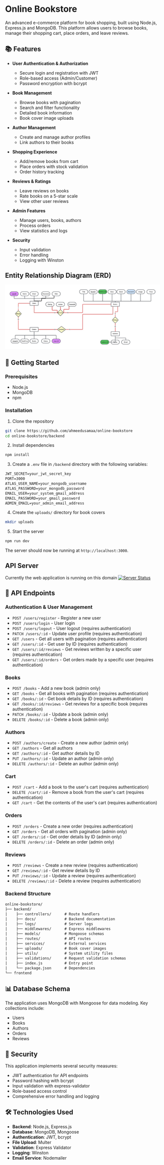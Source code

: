 # Online Bookstore

An advanced e-commerce platform for book shopping, built using Node.js, Express.js and MongoDB. This platform allows users to browse books, manage their shopping cart, place orders, and leave reviews.

## 📚 Features

- **User Authentication & Authorization**
  - Secure login and registration with JWT
  - Role-based access (Admin/Customer)
  - Password encryption with bcrypt

- **Book Management**
  - Browse books with pagination
  - Search and filter functionality
  - Detailed book information
  - Book cover image uploads

- **Author Management**
  - Create and manage author profiles
  - Link authors to their books

- **Shopping Experience**
  - Add/remove books from cart
  - Place orders with stock validation
  - Order history tracking

- **Reviews & Ratings**
  - Leave reviews on books
  - Rate books on a 5-star scale
  - View other user reviews

- **Admin Features**
  - Manage users, books, authors
  - Process orders
  - View statistics and logs

- **Security**
  - Input validation
  - Error handling
  - Logging with Winston

## Entity Relationship Diagram (ERD)
![ERD Diagram](screenshots/ERD.jpg)

## 🚀 Getting Started

### Prerequisites

- Node.js
- MongoDB
- npm

### Installation

1. Clone the repository
```bash
git clone https://github.com/ahmeedusamaa/online-bookstore
cd online-bookstore/backend
```

2. Install dependencies
```bash
npm install
```

3. Create a `.env` file in `/backend` directory with the following variables:
```
JWT_SECRET=your_jwt_secret_key
PORT=3000
ATLAS_USER_NAME=your_mongodb_username
ATLAS_PASSWORD=your_mongodb_password
EMAIL_USER=your_system_gmail_address
EMAIL_PASSWORD=your_gmail_password
ADMIN_EMAIL=your_admin_email_address
```

4. Create the `uploads/` directory for book covers
```bash
mkdir uploads
```

5. Start the server
```bash
npm run dev
```

The server should now be running at `http://localhost:3000`.

## API Server  
Currently the web application is running on this domain
[![Server Status](https://img.shields.io/badge/API%20Server-Online-brightgreen)](https://online-bookstore-gdhy.onrender.com)  

## 🔗 API Endpoints

### Authentication & User Management
- `POST /users/register` - Register a new user
- `POST /users/login` - User login
- `POST /users/logout` - User logout (requires authentication)
- `PATCH /users/:id` - Update user profile (requires authentication)
- `GET /users` - Get all users with pagination (requires authentication)
- `GET /users/:id` - Get user by ID (requires authentication)
- `GET /users/:id/reviews` - Get reviews written by a specific user (requires authentication)
- `GET /users/:id/orders` - Get orders made by a specific user (requires authentication)

### Books
- `POST /books` - Add a new book (admin only)
- `GET /books` - Get all books with pagination (requires authentication)
- `GET /books/:id` - Get book details by ID (requires authentication)
- `GET /books/:id/reviews` - Get reviews for a specific book (requires authentication)
- `PATCH /books/:id` - Update a book (admin only)
- `DELETE /books/:id` - Delete a book (admin only)

### Authors
- `POST /authors/create` - Create a new author (admin only)
- `GET /authors` - Get all authors
- `GET /authors/:id` - Get author details by ID
- `PUT /authors/:id` - Update an author (admin only)
- `DELETE /authors/:id` - Delete an author (admin only)

### Cart
- `POST /cart` - Add a book to the user's cart (requires authentication)
- `DELETE /cart/:id` - Remove a book from the user's cart (requires authentication)
- `GET /cart` - Get the contents of the user's cart (requires authentication)

### Orders
- `POST /orders` - Create a new order (requires authentication)
- `GET /orders` - Get all orders with pagination (admin only)
- `GET /orders/:id` - Get order details by ID (admin only)
- `DELETE /orders/:id` - Delete an order (admin only)

### Reviews
- `POST /reviews` - Create a new review (requires authentication)
- `GET /reviews/:id` - Get review details by ID
- `PUT /reviews/:id` - Update a review (requires authentication)
- `DELETE /reviews/:id` - Delete a review (requires authentication)

### Backend Structure

```
online-bookstore/
├── backend/
|    ├── controllers/      # Route handlers
|    ├── docs/             # Backend documentation
|    ├── logs/             # Server logs
|    ├── middlewares/      # Express middlewares
|    ├── models/           # Mongoose schemas
|    ├── routes/           # API routes
|    ├── services/         # External services
|    ├── uploads/          # Book cover images
|    ├── utils/            # System utility files
|    ├── validations/      # Request validation schemas
|    ├── index.js          # Entry point
|    └── package.json      # Dependencies
└── frontend
```

## 📊 Database Schema

The application uses MongoDB with Mongoose for data modeling. Key collections include:
- Users
- Books
- Authors
- Orders
- Reviews

## 🔐 Security

This application implements several security measures:
- JWT authentication for API endpoints
- Password hashing with bcrypt
- Input validation with express-validator
- Role-based access control
- Comprehensive error handling and logging

## 🛠️ Technologies Used

- **Backend**: Node.js, Express.js
- **Database**: MongoDB, Mongoose
- **Authentication**: JWT, bcrypt
- **File Upload**: Multer
- **Validation**: Express Validator
- **Logging**: Winston
- **Email Service**: Nodemailer
